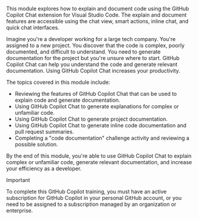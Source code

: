 This module explores how to explain and document code using the GitHub Copilot Chat extension for Visual Studio Code. The explain and document features are accessible using the chat view, smart actions, inline chat, and quick chat interfaces.

Imagine you're a developer working for a large tech company. You're assigned to a new project. You discover that the code is complex, poorly documented, and difficult to understand. You need to generate documentation for the project but you're unsure where to start. GitHub Copilot Chat can help you understand the code and generate relevant documentation. Using GitHub Copilot Chat increases your productivity.

The topics covered in this module include:

- Reviewing the features of GitHub Copilot Chat that can be used to explain code and generate documentation.
- Using GitHub Copilot Chat to generate explanations for complex or unfamiliar code.
- Using GitHub Copilot Chat to generate project documentation.
- Using GitHub Copilot Chat to generate inline code documentation and pull request summaries.
- Completing a "code documentation" challenge activity and reviewing a possible solution.

By the end of this module, you're able to use GitHub Copilot Chat to explain complex or unfamiliar code, generate relevant documentation, and increase your efficiency as a developer.

> [!IMPORTANT]
> To complete this GitHub Copilot training, you must have an active subscription for GitHub Copilot in your personal GitHub account, or you need to be assigned to a subscription managed by an organization or enterprise.
